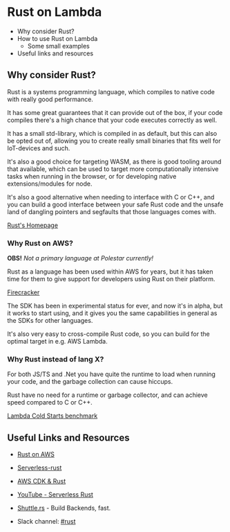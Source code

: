 # Rust on Lambda

- Why consider Rust?
- How to use Rust on Lambda
  - Some small examples
- Useful links and resources

## Why consider Rust?

Rust is a systems programming language, which compiles to native code with really good performance.

It has some great guarantees that it can provide out of the box, if your code compiles there's a high chance that your code executes correctly as well.

It has a small std-library, which is compiled in as default, but this can also be opted out of, allowing you to create really small binaries that fits well for IoT-devices and such.

It's also a good choice for targeting WASM, as there is good tooling around that available, which can be used to target more computationally intensive tasks when running in the browser, or for developing native extensions/modules for node.

It's also a good alternative when needing to interface with C or C++, and you can build a good interface between your safe Rust code and the unsafe land of dangling pointers and segfaults that those languages comes with.

[Rust's Homepage](https://www.rust-lang.org/)

### Why Rust on AWS?

**OBS!** _Not a primary language at Polestar currently!_

Rust as a language has been used within AWS for years, but it has taken time for them to give support for developers using Rust on their platform.

[Firecracker](https://aws.amazon.com/blogs/aws/firecracker-lightweight-virtualization-for-serverless-computing/)

The SDK has been in experimental status for ever, and now it's in alpha, but it works to start using, and it gives you
the same capabilities in general as the SDKs for other languages.

It's also very easy to cross-compile Rust code, so you can build for the optimal target in e.g. AWS Lambda.

### Why Rust instead of lang X?

For both JS/TS and .Net you have quite the runtime to load when running your code, and the garbage collection can cause hiccups.

Rust have no need for a runtime or garbage collector, and can achieve speed compared to C or C++.

[Lambda Cold Starts benchmark](https://maxday.github.io/lambda-perf/)

## Useful Links and Resources

- [Rust on AWS](https://aws.amazon.com/developer/language/rust/)

- [Serverless-rust](https://www.serverless.com/plugins/serverless-rust)
- [AWS CDK & Rust](https://dev.to/ryands17/rust-on-lambda-using-the-cdk-3ccm)

- [YouTube - Serverless Rust](https://youtube.com/playlist?list=PLCOG9xkUD90KQ1IPQT_m1NbPRXXRFb63s&si=0iplAKaxlpju9E0G)

- [Shuttle.rs](https://www.shuttle.rs/) - Build Backends, fast.

- Slack channel: [\#rust](https://polestardigiconnect.slack.com/archives/C051Y79EZ6X)
